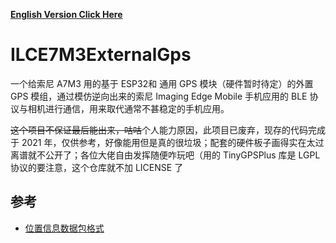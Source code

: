 [**English Version Click Here**](README_EN.md)

# ILCE7M3ExternalGps

一个给索尼 A7M3 用的基于 ESP32和 通用 GPS 模块（硬件暂时待定）的外置 GPS 模组，通过模仿逆向出来的索尼 Imaging Edge Mobile 手机应用的 BLE 协议与相机进行通信，用来取代通常不甚稳定的手机应用。

~~这个项目不保证最后能出来，咕咕~~个人能力原因，此项目已废弃，现存的代码完成于 2021 年，仅供参考，好像能用但是真的很垃圾；配套的硬件板子画得实在太过离谱就不公开了；各位大佬自由发挥随便咋玩吧（用的 TinyGPSPlus 库是 LGPL 协议的要注意，这个仓库就不加 LICENSE 了

## 参考

* [位置信息数据包格式](PROTOCOL.md)
